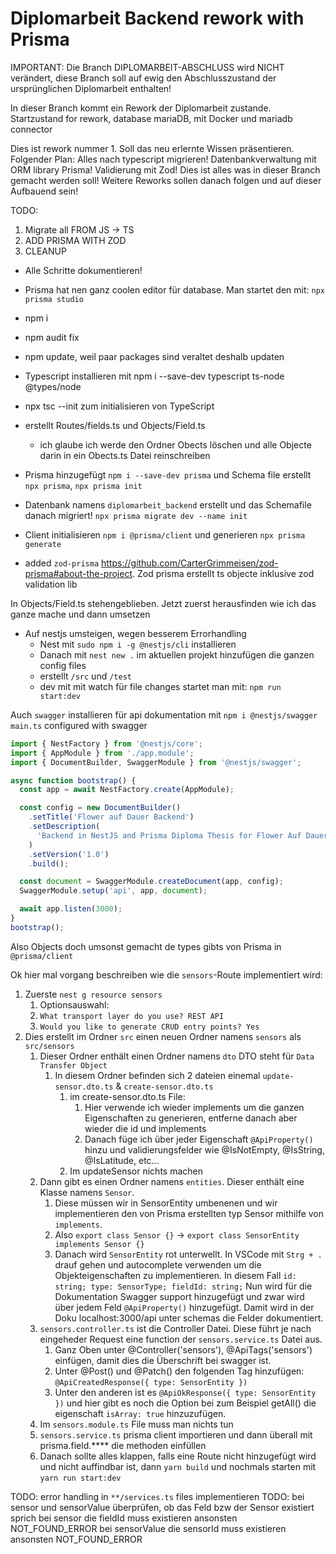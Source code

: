 # Diplomarbeit Backend rework with Prisma

IMPORTANT: Die Branch DIPLOMARBEIT-ABSCHLUSS wird NICHT verändert, diese Branch soll auf ewig den Abschlusszustand der ursprünglichen Diplomarbeit enthalten!

In dieser Branch kommt ein Rework der Diplomarbeit zustande. 
Startzustand for rework, database mariaDB, mit Docker und mariadb connector

Dies ist rework nummer 1. Soll das neu erlernte Wissen präsentieren.
Folgender Plan:
Alles nach typescript migrieren!
Datenbankverwaltung mit ORM library Prisma!
Validierung mit Zod!
Dies ist alles was in dieser Branch gemacht werden soll! Weitere Reworks sollen danach folgen und auf dieser Aufbauend sein!

TODO:
1. Migrate all FROM JS -> TS
2. ADD PRISMA WITH ZOD
3. CLEANUP

* Alle Schritte dokumentieren! 

* Prisma hat nen ganz coolen editor für database. Man startet den mit: `npx prisma studio`

* npm i
* npm audit fix
* npm update, weil paar packages sind veraltet deshalb updaten
* Typescript installieren mit npm i --save-dev typescript ts-node @types/node
* npx tsc --init zum initialisieren von TypeScript
* erstellt Routes/fields.ts und Objects/Field.ts
  * ich glaube ich werde den Ordner Obects löschen und alle Objecte darin in ein Obects.ts Datei reinschreiben
* Prisma hinzugefügt `npm i --save-dev prisma` und Schema file erstellt `npx prisma`, `npx prisma init`
* Datenbank namens `diplomarbeit_backend` erstellt und das Schemafile danach migriert! `npx prisma migrate dev --name init`
* Client initialisieren `npm i @prisma/client` und generieren `npx prisma generate`
* added `zod-prisma` https://github.com/CarterGrimmeisen/zod-prisma#about-the-project. Zod prisma erstellt ts objecte inklusive zod validation lib

In Objects/Field.ts stehengeblieben. Jetzt zuerst herausfinden wie ich das ganze mache und dann umsetzen
* Auf nestjs umsteigen, wegen besserem Errorhandling
  * Nest mit `sudo npm i -g @nestjs/cli` installieren
  * Danach mit `nest new .` im aktuellen projekt hinzufügen die ganzen config files
  * erstellt `/src` und `/test`
  * dev mit mit watch für file changes startet man mit: `npm run start:dev`

Auch `swagger` installieren für api dokumentation mit `npm i @nestjs/swagger`
`main.ts` configured with swagger
```typescript
import { NestFactory } from '@nestjs/core';
import { AppModule } from './app.module';
import { DocumentBuilder, SwaggerModule } from '@nestjs/swagger';

async function bootstrap() {
  const app = await NestFactory.create(AppModule);

  const config = new DocumentBuilder()
    .setTitle('Flower auf Dauer Backend')
    .setDescription(
      'Backend in NestJS and Prisma Diploma Thesis for Flower Auf Dauer',
    )
    .setVersion('1.0')
    .build();

  const document = SwaggerModule.createDocument(app, config);
  SwaggerModule.setup('api', app, document);

  await app.listen(3000);
}
bootstrap();
```

Also Objects doch umsonst gemacht de types gibts von Prisma in `@prisma/client` 

Ok hier mal vorgang beschreiben wie die `sensors`-Route implementiert wird:
1. Zuerste `nest g resource sensors`
   1. Optionsauswahl:
   2. `What transport layer do you use? REST API`
   3. `Would you like to generate CRUD entry points? Yes`
2. Dies erstellt im Ordner `src` einen neuen Ordner namens `sensors` als `src/sensors`
   1. Dieser Ordner enthält einen Ordner namens `dto` DTO steht für `Data Transfer Object`
      1. In diesem Ordner befinden sich 2 dateien einemal `update-sensor.dto.ts` & `create-sensor.dto.ts`
         1. im create-sensor.dto.ts File:
            1. Hier verwende ich wieder implements um die ganzen Eigenschaften zu generieren, entferne danach aber wieder die id und implements
            2. Danach füge ich über jeder Eigenschaft `@ApiProperty()` hinzu und validierungsfelder wie @IsNotEmpty, @IsString, @IsLatitude, etc...
         2. Im updateSensor nichts machen
   2. Dann gibt es einen Ordner namens `entities`. Dieser enthält eine Klasse namens `Sensor`. 
      1. Diese müssen wir in SensorEntity umbenenen und wir implementieren den von Prisma erstellten typ Sensor mithilfe von `implements`.
      2. Also `export class Sensor {}` -> `export class SensorEntity implements Sensor {}`
      3. Danach wird `SensorEntity` rot unterwellt. In VSCode mit `Strg + .` drauf gehen und autocomplete verwenden um die Objekteigenschaften zu implementieren. In diesem Fall `id: string; type: SensorType; fieldId: string;` Nun wird für die Dokumentation Swagger support hinzugefügt und zwar wird über jedem Feld `@ApiProperty()` hinzugefügt. Damit wird in der Doku localhost:3000/api unter schemas die Felder dokumentiert.
   3. `sensors.controller.ts` ist die Controller Datei. Diese führt je nach eingeheder Request eine function der `sensors.service.ts` Datei aus. 
      1. Ganz Oben unter @Controller('sensors'), @ApiTags('sensors') einfügen, damit dies die Überschrift bei swagger ist.
      2. Unter @Post() und @Patch() den folgenden Tag hinzufügen: `@ApiCreatedResponse({ type: SensorEntity })` 
      3. Unter den anderen ist es `@ApiOkResponse({ type: SensorEntity })` und hier gibt es noch die Option bei zum Beispiel getAll() die eigenschaft `isArray: true` hinzuzufügen.
   4. Im `sensors.module.ts` File muss man nichts tun
   5. `sensors.service.ts` prisma client importieren und dann überall mit prisma.field.**** die methoden einfüllen
   6. Danach sollte alles klappen, falls eine Route nicht hinzugefügt wird und nicht auffindbar ist, dann `yarn build` und nochmals starten mit `yarn run start:dev`

TODO: error handling in `**/services.ts` files implementieren
TODO: bei sensor und sensorValue überprüfen, ob das Feld bzw der Sensor existiert sprich
bei sensor die fieldId muss existieren ansonsten NOT_FOUND_ERROR
bei sensorValue die sensorId muss existieren ansonsten NOT_FOUND_ERROR
